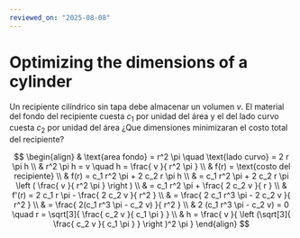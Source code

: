 ```yaml
---
reviewed_on: "2025-08-08"
---
```


# Optimizing the dimensions of a cylinder

Un recipiente cilíndrico sin tapa debe almacenar un volumen $v$. El material del fondo del recipiente cuesta $c_1$ por unidad del área y el del lado curvo cuesta $c_2$ por unidad del área ¿Que dimensiones minimizaran el costo total del recipiente?

$$
\begin{align}
	& \text{area fondo} = r^2 \pi \quad \text{lado curvo} = 2 r \pi h \\
	& r^2 \pi h = v \quad h = \frac{ v }{ r^2 \pi } \\
	& f(r) = \text{costo del recipiente} \\
	& f(r) = c_1 r^2 \pi + 2 c_2 r \pi h \\
	& = c_1 r^2 \pi + 2 c_2 r \pi \left ( \frac{ v }{ r^2 \pi } \right ) \\
	& = c_1 r^2 \pi + \frac{ 2 c_2 v }{ r } \\
	& f'(r) = 2 c_1 r \pi - \frac{ 2 c_2 v }{ r^2 } \\
	& = \frac{ 2 c_1 r^3 \pi - 2 c_2 v }{ r^2 } \\
	& = \frac{ 2(c_1 r^3 \pi - c_2 v) }{ r^2 } \\
	& 2 (c_1 r^3 \pi - c_2 v) = 0 \quad r = \sqrt[3]{ \frac{ c_2 v }{ c_1 \pi } } \\
	& h = \frac{ v }{ \left (\sqrt[3]{ \frac{ c_2 v }{ c_1 \pi } } \right )^2 \pi }
\end{align}
$$
